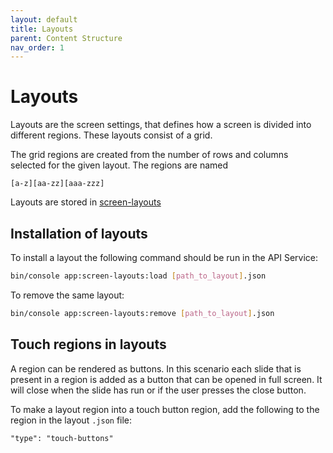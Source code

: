 ```yaml
---
layout: default
title: Layouts
parent: Content Structure
nav_order: 1
---
```


# Layouts

Layouts are the screen settings, that defines how a screen is divided into different regions.
These layouts consist of a grid.

The grid regions are created from the number of rows and columns selected for the given layout. The regions are named

`[a-z][aa-zz][aaa-zzz]`

Layouts are stored in [screen-layouts](https://github.com/os2display/display-templates/tree/develop/build/screen-layouts)

## Installation of layouts

To install a layout the following command should be run in the API Service:

```sh
bin/console app:screen-layouts:load [path_to_layout].json
```

To remove the same layout:

```sh
bin/console app:screen-layouts:remove [path_to_layout].json
```

## Touch regions in layouts

A region can be rendered as buttons. In this scenario each slide that is present in a region is added as a button that
can be opened in full screen. It will close when the slide has run or if the user presses the close button.

To make a layout region into a touch button region, add the following to the region in the layout `.json` file:

```
"type": "touch-buttons"
```
